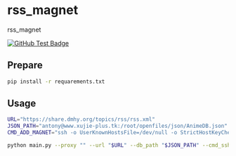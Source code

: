 # rss_magnet
rss_magnet

[![GitHub Test Badge][1]][2]

[1]: https://github.com/antonyxu-git/rss_magnet/workflows/Dmhy/badge.svg "GitHub Test Badge"
[2]: https://github.com/antonyxu-git/rss_magnet/actions "GitHub Actions Page"

## Prepare


```bash
pip install -r requarements.txt
```

## Usage

```bash
URL="https://share.dmhy.org/topics/rss/rss.xml"
JSON_PATH="antony@www.xujie-plus.tk:/root/openfiles/json/AnimeDB.json"
CMD_ADD_MAGNET="ssh -o UserKnownHostsFile=/dev/null -o StrictHostKeyChecking=no antony@www.xujie-plus.tk qbittorrent-nox"

python main.py --proxy "" --url "$URL" --db_path "$JSON_PATH" --cmd_sshpass "${{ secrets.SSHPASS }}" --cmd_add_magnet "$CMD_ADD_MAGNET"
```
